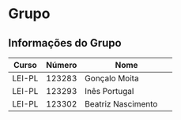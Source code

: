 # Grupo 

## Informações do Grupo

| Curso            | Número | Nome             |
|------------------|--------|------------------|
| LEI-PL | 123283  | Gonçalo Moita        |
| LEI-PL | 123293 | Inês Portugal      |
| LEI-PL | 123302  | Beatriz Nascimento     |
